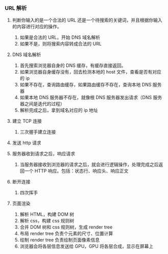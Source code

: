 ### URL 解析

1. 判断你输入的是一个合法的 URL 还是一个待搜索的关键词，并且根据你输入的内容进行对应的操作。

   1. 如果是合法的 URL，开始 DNS 域名解析
   2. 如果不是，则将搜索内容转成合法的 URL

2. DNS 域名解析

   1. 首先搜索浏览器自身的 DNS 缓存，有缓存直接返回。
   2. 如果浏览器自身缓存没有，回去检测本地的 host 文件，查看是否有对应的 ip
   3. 如果不存在，查询路由缓存，如果路由缓存不存在，查询本地 DNS 服务器
   4. 如果本地 DNS 服务器不存在，就像根 DNS 服务器发出请求（DNS 服务器之间是迭代的过程）
   5. 解析完成之后，拿到域名对应的 ip 地址

3. 建立 TCP 连接

   1. 三次握手建立连接

4. 发送 http 请求

5. 服务器收到请求之后，响应请求

   1. 当服务器接收到浏览器的请求之后，就会进行逻辑操作，处理完成之后返回一个 HTTP 响应。包括：状态行、响应头、响应正文

6. 断开连接

   1. 四次挥手

7. 页面渲染

   1. 解析 HTML，构建 DOM 树
   2. 解析 css，构建 css 规则树
   3. 合并 DOM 树和 css 规则树，生成 render tree
   4. 布局 render tree 负责个元素的尺寸、位置计算
   5. 绘制 render tree 负责绘制页面像素信息
   6. 浏览器会将各层信息发送给 GPU，GPU 将各层合成，显示在屏幕上
